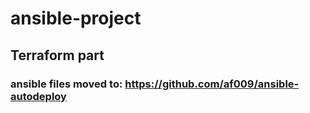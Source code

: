 # ansible-project


## Terraform part


### ansible files moved to: https://github.com/af009/ansible-autodeploy
